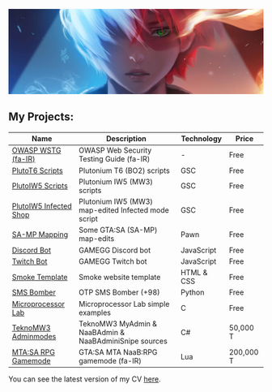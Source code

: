 ![MH11's Header](assets/header.jpg)

## My Projects:

| Name                                                                         | Description                                            | Technology | Price     |
| ---------------------------------------------------------------------------- | ------------------------------------------------------ | ---------- | --------- |
| [OWASP WSTG (fa-IR)](https://github.com/whoismh11/owasp-wstg-fa)             | OWASP Web Security Testing Guide (fa-IR)               | -          | Free      |
| [PlutoT6 Scripts](https://github.com/whoismh11/plutot6-scripts)              | Plutonium T6 (BO2) scripts                             | GSC        | Free      |
| [PlutoIW5 Scripts](https://github.com/whoismh11/plutoiw5-scripts)            | Plutonium IW5 (MW3) scripts                            | GSC        | Free      |
| [PlutoIW5 Infected Shop](https://github.com/naabclan/plutoiw5-inf-shop)      | Plutonium IW5 (MW3) map-edited Infected mode script    | GSC        | Free      |
| [SA-MP Mapping](https://github.com/whoismh11/samp-mapping)                   | Some GTA:SA (SA-MP) map-edits                          | Pawn       | Free      |
| [Discord Bot](https://github.com/whoismh11/discord-bot)                      | GAMEGG Discord bot                                     | JavaScript | Free      |
| [Twitch Bot](https://github.com/whoismh11/twitch-bot)                        | GAMEGG Twitch bot                                      | JavaScript | Free      |
| [Smoke Template](https://github.com/whoismh11/smoke-template)                | Smoke website template                                 | HTML & CSS | Free      |
| [SMS Bomber](https://github.com/whoismh11/sms-bomber)                        | OTP SMS Bomber (+98)                                   | Python     | Free      |
| [Microprocessor Lab](https://github.com/whoismh11/microprocessor-lab)        | Microprocessor Lab simple examples                     | C          | Free      |
| [TeknoMW3 Adminmodes](https://gamegg.ir/files/file/21-teknomw3-admin-source) | TeknoMW3 MyAdmin & NaaBAdmin & NaaBAdminiSnipe sources | C#         | 50,000 T  |
| [MTA:SA RPG Gamemode](https://gamegg.ir/files/file/11-mta-rpg-gamemode)      | GTA:SA MTA NaaB:RPG gamemode (fa-IR)                   | Lua        | 200,000 T |

You can see the latest version of my CV [here](assets/cv.pdf).
